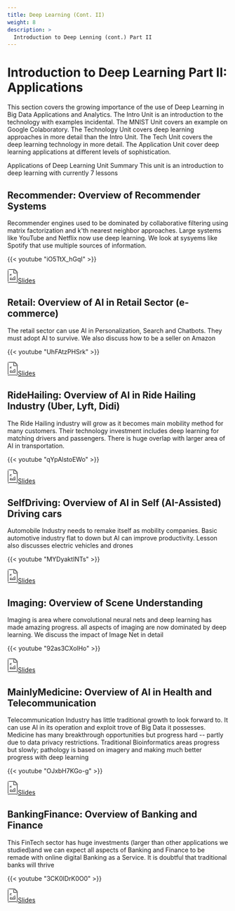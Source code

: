 ```yaml
---
title: Deep Learning (Cont. II)
weight: 8
description: >
  Introduction to Deep Lenning (cont.) Part II
---
```



# Introduction to Deep Learning Part II: Applications

This section covers the growing importance of the use of Deep Learning in Big Data Applications and Analytics. The Intro Unit is an introduction to the technology with examples incidental. The MNIST Unit covers an example on Google Colaboratory. The Technology Unit covers deep learning approaches in more detail than the Intro Unit. The Tech Unit covers the deep learning technology in more detail. The Application Unit cover deep learning applications at different levels of sophistication.

Applications of Deep Learning Unit Summary
This unit is an introduction to deep learning with currently 7 lessons

## Recommender: Overview of Recommender Systems

Recommender engines used to be dominated by collaborative filtering using matrix factorization and k'th nearest neighbor approaches. Large systems like YouTube and Netflix now use deep learning. We look at sysyems like Spotify that use multiple sources of information.

{{< youtube "iO5TtX_hGqI" >}}

[![Image](/images/presentation.png)Slides](https://drive.google.com/open?id=1PnqQjj24x-DPhA9KL2ed1Jn2gbtClOMQ6I16vR4MlK8)

## Retail: Overview of AI in Retail Sector (e-commerce)

The retail sector can use AI in Personalization, Search and Chatbots. They must adopt  AI to survive. We also discuss how to be a seller on Amazon

{{< youtube "UhFAtzPHSrk" >}}

[![Image](/images/presentation.png)Slides](https://drive.google.com/open?id=1HUiHyTQpIhAoTl6WCKrCc9QENaZsSI0d97M87JAiNA8)

## RideHailing: Overview of AI in Ride Hailing Industry (Uber, Lyft, Didi)

The Ride Hailing industry will grow as it becomes main mobility method for many customers. Their technology investment includes deep learning for matching drivers and passengers. There is huge overlap with larger area of AI in transportation.

{{< youtube "qYpAlstoEWo" >}}

[![Image](/images/presentation.png)Slides](https://drive.google.com/open?id=1DZWPxzkTL0Xj_VP1Sr8JymIAcXCXzjXM0nGOKnq4sdk)

## SelfDriving: Overview of AI in Self (AI-Assisted) Driving cars

Automobile Industry needs to remake itself as mobility companies. Basic automotive industry flat to down but AI can improve productivity. Lesson also discusses electric vehicles and drones

{{< youtube "MYDyaktINTs" >}}

[![Image](/images/presentation.png)Slides](https://drive.google.com/open?id=1cLW7sHNXXrB2D26iZorVmEXpQ-b1O8nt4m1bUgLgJXg)

## Imaging: Overview of Scene Understanding

Imaging is area where convolutional neural nets and deep learning has made amazing progress. all aspects of imaging are now dominated by deep learning. We discuss the impact of Image Net in detail

{{< youtube "92as3CXolHo" >}}

[![Image](/images/presentation.png)Slides](https://drive.google.com/open?id=1d9MoXvzPOdC8Ap1CrkPSNlLES_d-ofRYCOYVEVLrwRI)

## MainlyMedicine: Overview of AI in Health and Telecommunication

Telecommunication Industry has little traditional growth to look forward to. It can use AI in its operation and exploit trove of Big Data it possesses. Medicine has many breakthrough opportunities but progress hard -- partly due to data privacy restrictions. Traditional Bioinformatics areas progress but slowly; pathology is based on imagery and making much better progress with deep learning

{{< youtube "OJxbH7KGo-g" >}}

[![Image](/images/presentation.png)Slides](https://drive.google.com/open?id=1d6VP1TwoaxLSkLbgfpD0-RYJ7SjQ-gI-2312i2QHfpQ)

## BankingFinance: Overview of Banking and Finance

This FinTech sector has huge investments (larger than other applications we studied)and we can expect all aspects of Banking and Finance to be remade with online digital Banking as a Service. It is doubtful that traditional banks will thrive

{{< youtube "3CK0lDrK0O0" >}}

[![Image](/images/presentation.png)Slides](https://drive.google.com/open?id=1DMuGUPL_NNSXkCjfTHLQyD9Bk7KmkVGFRr7DwQMPgS8)



